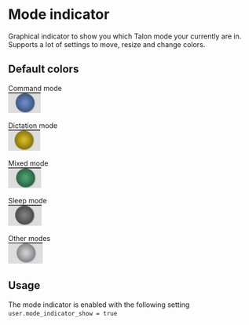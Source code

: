 # Mode indicator

Graphical indicator to show you which Talon mode your currently are in. Supports a lot of settings to move, resize and change colors.

## Default colors

Command mode  
![Command mode](./images/command.png)

Dictation mode  
![Dictation mode](./images/dictation.png)

Mixed mode  
![Mixed mode](./images/mixed.png)

Sleep mode  
![Sleep mode](./images/sleep.png)

Other modes  
![Others mode](./images/other.png)

## Usage

The mode indicator is enabled with the following setting  
`user.mode_indicator_show = true`
